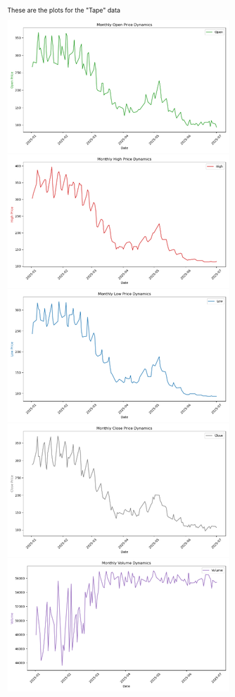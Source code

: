 These are the plots for the "Tape" data

![](https://github.com/UoB-DSMP-2023-24/dsmp-2024-group-16/blob/wilsonzhou123-code/visualization/Figure_1.png)
![](https://github.com/UoB-DSMP-2023-24/dsmp-2024-group-16/blob/wilsonzhou123-code/visualization/Figure_2.png)
![](https://github.com/UoB-DSMP-2023-24/dsmp-2024-group-16/blob/wilsonzhou123-code/visualization/Figure_3.png)
![](https://github.com/UoB-DSMP-2023-24/dsmp-2024-group-16/blob/wilsonzhou123-code/visualization/Figure_4.png)
![](https://github.com/UoB-DSMP-2023-24/dsmp-2024-group-16/blob/wilsonzhou123-code/visualization/Figure_5.png)
